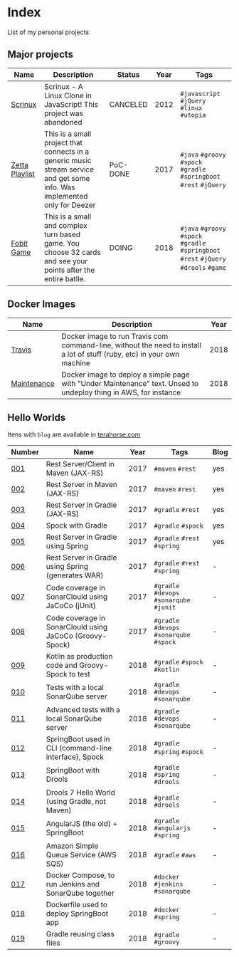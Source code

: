 # Index
List of my personal projects

## Major projects

| Name                                                          | Description                                                                                                                   | Status    | Year      | Tags                                                                                      |
| ---                                                           | ---                                                                                                                           | ---       | ---       | ---                                                                                       |
| [Scrinux](https://github.com/topera/scrinux)                  | Scrinux - A Linux Clone in JavaScript! This project was abandoned                                                             | CANCELED  | 2012      | `#javascript` `#jQuery` `#linux` `#utopia`                                                |
| [Zetta Playlist](https://github.com/topera/zetta-playlist)    | This is a small project that connects in a generic music stream service and get some info. Was implemented only for Deezer    | PoC-DONE  | 2017      | `#java` `#groovy` `#spock` `#gradle` `#springboot` `#rest` `#jQuery`                      |
| [Fobit Game](https://github.com/terahorse/fobit)              | This is a small and complex turn based game. You choose 32 cards and see your points after the entire batlle.                 | DOING     | 2018      | `#java` `#groovy` `#spock` `#gradle` `#springboot` `#rest` `#jQuery` `#drools` `#game`    |

## Docker Images

| Name                                              | Description                                                                                                               | Year |
| ---                                               | ---                                                                                                                       | ---  |
| [Travis](https://github.com/topera/docker-travis) | Docker image to run Travis com command-line, without the need to install a lot of stuff (ruby, etc) in your own machine    | 2018 |
| [Maintenance](https://github.com/terahorse/docker-maintenance) | Docker image to deploy a simple page with "Under Maintenance" text. Unsed to undeploy thing in AWS, for instance | 2018 |


## Hello Worlds

Itens with `blog` are available in [terahorse.com](http://terahorse.com)

| Number                                                                | Name                                                     | Year  | Tags                                      | Blog |
| ---                                                                   | ---                                                      | ---   | ---                                       | ---  |
| [001](https://github.com/topera/maven-rest-client-server-jaxrs)       | Rest Server/Client in Maven (JAX-RS)                     | 2017  | `#maven` `#rest`                          | yes  |
| [002](https://github.com/topera/maven-rest-server-jaxrs)              | Rest Server in Maven (JAX-RS)                            | 2017  | `#maven` `#rest`                          | yes  |
| [003](https://github.com/topera/gradle-rest-server-jaxrs)             | Rest Server in Gradle (JAX-RS)                           | 2017  | `#gradle` `#rest`                         | yes  |
| [004](https://github.com/topera/gradle-spock)                         | Spock with Gradle                                        | 2017  | `#gradle` `#spock`                        | yes  |
| [005](https://github.com/topera/gradle-rest-server-spring)            | Rest Server in Gradle using Spring                       | 2017  | `#gradle` `#rest` `#spring`               | yes  |
| [006](https://github.com/topera/gradle-rest-server-spring-war)        | Rest Server in Gradle using Spring (generates WAR)       | 2017  | `#gradle` `#rest` `#spring`               | -    |
| [007](https://github.com/topera/gradle-jacoco-sonar)                  | Code coverage in SonarClould using JaCoCo (jUnit)        | 2017  | `#gradle` `#devops` `#sonarqube` `#junit` | -    |
| [008](https://github.com/topera/gradle-jacoco-sonar-spock)            | Code coverage in SonarClould using JaCoCo (Groovy-Spock) | 2017  | `#gradle` `#devops` `#sonarqube` `#spock` | -    |
| [009](https://github.com/topera/gradle-spock-kotlin)                  | Kotlin as production code and Groovy-Spock to test       | 2018  | `#gradle` `#spock` `#kotlin`              | -    |
| [010](https://github.com/topera/gradle-sonar-local)                   | Tests with a local SonarQube server                      | 2018  | `#gradle` `#devops` `#sonarqube`          | -    |
| [011](https://github.com/topera/gradle-sonar-local-advanced)          | Advanced tests with a local SonarQube server             | 2018  | `#gradle` `#devops` `#sonarqube`          | -    |
| [012](https://github.com/topera/gradle-springboot-cli)                | SpringBoot used in CLI (command-line interface), Spock   | 2018  | `#gradle` `#spring` `#spock`              | -    |
| [013](https://github.com/topera/gradle-drools-spring)                 | SpringBoot with Drools                                   | 2018  | `#gradle` `#spring` `#drools`             | -    |
| [014](https://github.com/topera/gradle-drools)                        | Drools 7 Hello World (using Gradle, not Maven)           | 2018  | `#gradle` `#drools`                       | -    |
| [015](https://github.com/topera/gradle-springboot-angularjs)          | AngularJS (the old) + SpringBoot                         | 2018  | `#gradle` `#angularjs` `#spring`          | -    |
| [016](https://github.com/topera/gradle-aws-sqs)                       | Amazon Simple Queue Service (AWS SQS)                    | 2018  | `#gradle` `#aws`                          | -    |
| [017](https://github.com/topera/docker-compose)                       | Docker Compose, to run Jenkins and SonarQube together    | 2018  | `#docker` `#jenkins` `#sonarqube`         | -    |
| [018](https://github.com/topera/dockerfile-for-springboot)            | Dockerfile used to deploy SpringBoot app                 | 2018  | `#docker` `#spring`                       | -    |
| [019](https://github.com/topera/gradle-reusing-code)                  | Gradle reusing class files                               | 2018  | `#gradle` `#groovy`                       | -    |

